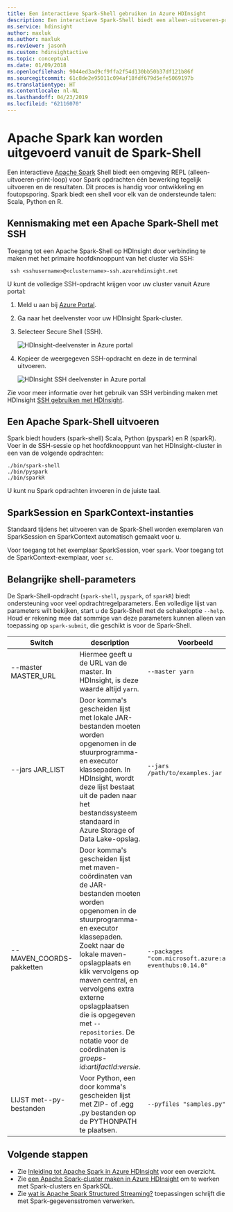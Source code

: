 ```yaml
---
title: Een interactieve Spark-Shell gebruiken in Azure HDInsight
description: Een interactieve Spark-Shell biedt een alleen-uitvoeren-print-proces voor het uitvoeren van de Spark opdrachten één bewerking tegelijk en de resultaten.
ms.service: hdinsight
author: maxluk
ms.author: maxluk
ms.reviewer: jasonh
ms.custom: hdinsightactive
ms.topic: conceptual
ms.date: 01/09/2018
ms.openlocfilehash: 9044ed3ad9cf9ffa2f54d130bb50b37df121b86f
ms.sourcegitcommit: 61c8de2e95011c094af18fdf679d5efe5069197b
ms.translationtype: HT
ms.contentlocale: nl-NL
ms.lasthandoff: 04/23/2019
ms.locfileid: "62116070"
---
```

# <a name="run-apache-spark-from-the-spark-shell"></a>Apache Spark kan worden uitgevoerd vanuit de Spark-Shell

Een interactieve [Apache Spark](https://spark.apache.org/) Shell biedt een omgeving REPL (alleen-uitvoeren-print-loop) voor Spark opdrachten één bewerking tegelijk uitvoeren en de resultaten. Dit proces is handig voor ontwikkeling en foutopsporing. Spark biedt een shell voor elk van de ondersteunde talen: Scala, Python en R.

## <a name="get-to-an-apache-spark-shell-with-ssh"></a>Kennismaking met een Apache Spark-Shell met SSH

Toegang tot een Apache Spark-Shell op HDInsight door verbinding te maken met het primaire hoofdknooppunt van het cluster via SSH:

     ssh <sshusername>@<clustername>-ssh.azurehdinsight.net

U kunt de volledige SSH-opdracht krijgen voor uw cluster vanuit Azure portal:

1. Meld u aan bij [Azure Portal](https://portal.azure.com).
2. Ga naar het deelvenster voor uw HDInsight Spark-cluster.
3. Selecteer Secure Shell (SSH).

    ![HDInsight-deelvenster in Azure portal](./media/apache-spark-shell/hdinsight-spark-blade.png)

4. Kopieer de weergegeven SSH-opdracht en deze in de terminal uitvoeren.

    ![HDInsight SSH deelvenster in Azure portal](./media/apache-spark-shell/hdinsight-spark-ssh-blade.png)

Zie voor meer informatie over het gebruik van SSH verbinding maken met HDInsight [SSH gebruiken met HDInsight](../hdinsight-hadoop-linux-use-ssh-unix.md).

## <a name="run-an-apache-spark-shell"></a>Een Apache Spark-Shell uitvoeren

Spark biedt houders (spark-shell) Scala, Python (pyspark) en R (sparkR). Voer in de SSH-sessie op het hoofdknooppunt van het HDInsight-cluster in een van de volgende opdrachten:

    ./bin/spark-shell
    ./bin/pyspark
    ./bin/sparkR

U kunt nu Spark opdrachten invoeren in de juiste taal.

## <a name="sparksession-and-sparkcontext-instances"></a>SparkSession en SparkContext-instanties

Standaard tijdens het uitvoeren van de Spark-Shell worden exemplaren van SparkSession en SparkContext automatisch gemaakt voor u.

Voor toegang tot het exemplaar SparkSession, voer `spark`. Voor toegang tot de SparkContext-exemplaar, voer `sc`.

## <a name="important-shell-parameters"></a>Belangrijke shell-parameters

De Spark-Shell-opdracht (`spark-shell`, `pyspark`, of `sparkR`) biedt ondersteuning voor veel opdrachtregelparameters. Een volledige lijst van parameters wilt bekijken, start u de Spark-Shell met de schakeloptie `--help`. Houd er rekening mee dat sommige van deze parameters kunnen alleen van toepassing op `spark-submit`, die geschikt is voor de Spark-Shell.

| Switch | description | Voorbeeld |
| --- | --- | --- |
| --master MASTER_URL | Hiermee geeft u de URL van de master. In HDInsight, is deze waarde altijd `yarn`. | `--master yarn`|
| --jars JAR_LIST | Door komma's gescheiden lijst met lokale JAR-bestanden moeten worden opgenomen in de stuurprogramma- en executor klassepaden. In HDInsight, wordt deze lijst bestaat uit de paden naar het bestandssysteem standaard in Azure Storage of Data Lake-opslag. | `--jars /path/to/examples.jar` |
| --MAVEN_COORDS-pakketten | Door komma's gescheiden lijst met maven-coördinaten van de JAR-bestanden moeten worden opgenomen in de stuurprogramma- en executor klassepaden. Zoekt naar de lokale maven-opslagplaats en klik vervolgens op maven central, en vervolgens extra externe opslagplaatsen die is opgegeven met `--repositories`. De notatie voor de coördinaten is *groeps-id*:*artifactId*:*versie*. | `--packages "com.microsoft.azure:azure-eventhubs:0.14.0"`|
| LIJST met--py-bestanden | Voor Python, een door komma's gescheiden lijst met ZIP- of .egg .py bestanden op de PYTHONPATH te plaatsen. | `--pyfiles "samples.py"` |

## <a name="next-steps"></a>Volgende stappen

- Zie [Inleiding tot Apache Spark in Azure HDInsight](apache-spark-overview.md) voor een overzicht.
- Zie [een Apache Spark-cluster maken in Azure HDInsight](apache-spark-jupyter-spark-sql.md) om te werken met Spark-clusters en SparkSQL.
- Zie [wat is Apache Spark Structured Streaming?](apache-spark-streaming-overview.md) toepassingen schrijft die met Spark-gegevensstromen verwerken.
